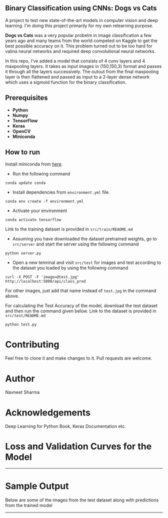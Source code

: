 ## Binary Classification using CNNs: Dogs vs Cats

A project to test new state-of-the-art models in computer vision and deep learning. I'm doing this project primarily for my own relearning purpose. 

**Dogs vs Cats** was a very popular probelm in image classification a few years ago and many teams from the world competed on Kaggle to get the best possible accuracy on it. This problem turned out to be too hard for valina neural networks and required deep convolutional neural networks.  

In this repo, I've added a model that consists of 4 conv layers and 4 maxpooling layers. It takes as input images in (150,150,3) format and passes it through all the layers successively. The outout from the final maxpooling layer is then flattened and passed as input to a 2-layer dense network which uses a sigmoid function for the binary classification. 

## Prerequisites

* **Python** 
* **Numpy**
* **TensorFlow**
* **Keras**
* **OpenCV**
* **Miniconda**

## How to run

Install miniconda from [here](https://docs.conda.io/en/latest/miniconda.html).

* Run the following command

```conda update conda```

* Install dependencies from `environment.yml` file.

```conda env create -f environment.yml```

* Activate your environment

```conda activate tensorflow```

Link to the training dataset is provided in `src/train/README.md`

* Assuming you have downloaded the dataset pretrained weights, go to `src/server` and start the server using the following command

```python server.py```

* Open a new temrinal and visit `src/test` for images and test according to the dataset you loaded by using the following command

```curl -X POST -F 'image=@test.jpg'  http://localhost:5000/api/class_pred```

For other images, just add that name instead of `test.jpg` in the command above.

For calculating the Test Accuracy of the model, download the test dataset and then run the command given below. Link to the dataset is provided in `src/test/README.md`

```python test.py```

# Contributing

Feel free to clone it and make changes to it. Pull requests are welcome.

# Author

Navneet Sharma

# Acknowledgements

Deep Learning for Python Book, Keras Documentation etc.

# Loss and Validation Curves for the Model

------

# Sample Output 

Below are some of the images from the test dataset along with predictions from the trained model

------
